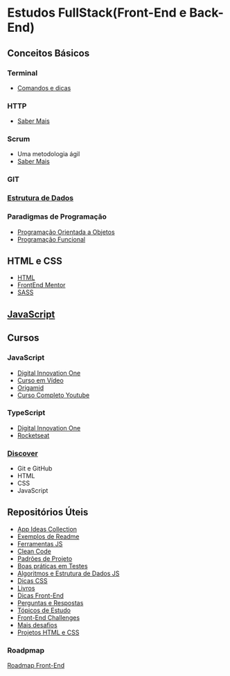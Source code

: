 # Estudos FullStack(Front-End e Back-End)

## Conceitos Básicos
### Terminal
- [Comandos e dicas](Conceitos/Terminal.md)

### HTTP
- [Saber Mais](Conceitos/http.md)

### Scrum
- Uma metodologia ágil
- [Saber Mais](Conceitos/scrum.md)

### GIT

### [Estrutura de Dados](Conceitos/EstruturaDados.md)

### Paradigmas de Programação
- [Programação Orientada a Objetos](Conceitos/poo.md)
- [Programação Funcional](Conceitos/pf.md)

## HTML e CSS
 - [HTML](HTML/README.md)
 - [FrontEnd Mentor](https://www.frontendmentor.io/)
 - [SASS](SCSS/README.md)

## [JavaScript](JavaScript/readme.md)

## Cursos
### JavaScript
  - [Digital Innovation One](https://web.digitalinnovation.one/browse?filter=JavaScript)
  - [Curso em Vídeo](https://www.cursoemvideo.com/course/javascript/)
  - [Origamid](https://youtube.com/playlist?list=PL9rc_FjKlX39T78CUANwmdta_d1CgUtMt)
  - [Curso Completo Youtube](https://youtu.be/i6Oi-YtXnAU)
### TypeScript
  - [Digital Innovation One](https://web.digitalinnovation.one/browse?filter=TypeScript)
  - [Rocketseat](https://youtu.be/0mYq5LrQN1s)
### [Discover](https://app.rocketseat.com.br/discover)
  - Git e GitHub
  - HTML
  - CSS
  - JavaScript
 
## Repositórios Úteis
- [App Ideas Collection](https://github.com/florinpop17/app-ideas)
- [Exemplos de Readme](https://github.com/iuricode/readme-template)
- [Ferramentas JS](https://github.com/verekia/js-stack-from-scratch)
- [Clean Code](https://github.com/ryanmcdermott/clean-code-javascript)
- [Padrões de Projeto](https://github.com/elsewhencode/project-guidelines)
- [Boas práticas em Testes](https://github.com/goldbergyoni/javascript-testing-best-practices)
- [Algoritmos e Estrutura de Dados JS](https://github.com/trekhleb/javascript-algorithms)
- [Dicas CSS](https://github.com/AllThingsSmitty/css-protips)
- [Livros](https://github.com/EbookFoundation/free-programming-books/blob/master/books/free-programming-books-pt_BR.md)
- [Dicas Front-End](https://github.com/thedaviddias/Front-End-Checklist)
- [Perguntas e Respostas](https://github.com/lydiahallie/javascript-questions/blob/master/pt-BR/README_pt_BR.md)
- [Tópicos de Estudo](https://github.com/jwasham/coding-interview-university/blob/main/translations/README-ptbr.md)
- [Front-End Challenges](https://github.com/felipefialho/frontend-challenges)
- [Mais desafios](https://www.devchallenge.com.br/)
- [Projetos HTML e CSS](https://github.com/rafaballerini/10ProjetosHTMLeCSS)


### Roadpmap
[Roadmap Front-End](https://github.com/iuricode/front-end-do-zero)
